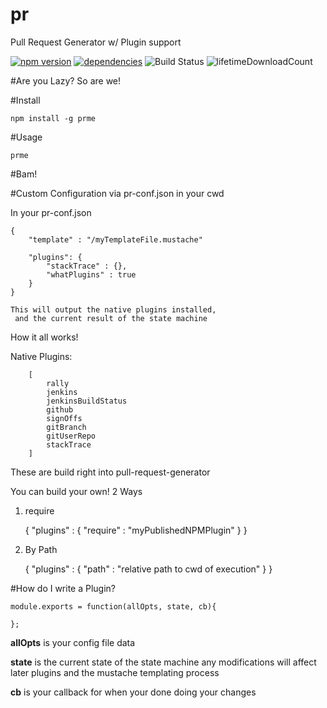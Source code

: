 # pr
Pull Request Generator w/ Plugin support

[![npm version](https://badge.fury.io/js/pull-request-generator.svg)](https://badge.fury.io/js/pull-request-generator) [![dependencies](https://david-dm.org/arupex/pull-request-generator.svg)](http://github.com/arupex/pull-request-generator) ![Build Status](https://api.travis-ci.org/arupex/pull-request-generator.svg?branch=master)
![lifetimeDownloadCount](https://img.shields.io/npm/dt/prme.svg?maxAge=2592000)

#Are you Lazy? So are we!

#Install

    npm install -g prme

#Usage

    prme

#Bam!

#Custom Configuration via pr-conf.json in your cwd


In your pr-conf.json

    {
        "template" : "/myTemplateFile.mustache"

        "plugins": {
            "stackTrace" : {},
            "whatPlugins" : true
        }
    }

    This will output the native plugins installed,
     and the current result of the state machine


 How it all works!

 Native Plugins:

        [
            rally
            jenkins
            jenkinsBuildStatus
            github
            signOffs
            gitBranch
            gitUserRepo
            stackTrace
        ]

These are build right into pull-request-generator


You can build your own! 2 Ways

1. require


    {
        "plugins" : {
            "require" : "myPublishedNPMPlugin"
        }
    }


2. By Path


    {
        "plugins" : {
            "path" : "relative path to cwd of execution"
        }
    }


#How do I write a Plugin?

    module.exports = function(allOpts, state, cb){

    };

**allOpts** is your config file data

**state** is the current state of the state machine
    any modifications will affect later plugins and the mustache templating process

**cb** is your callback for when your done doing your changes